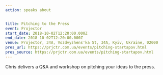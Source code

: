 ```yaml
---
action: speaks about


title: Pitching to the Press
event: Projector
start_date: 2018-10-02T12:20:00.000Z
end_date: 2018-10-02T12:20:00.000Z
venue: Projector, 34A, Vozdvyzhens'ka St, 34А, Kyiv, Ukraine, 02000
pres_url: https://prjctr.com.ua/events/pitching-startapov.html
pres_source: https://prjctr.com.ua/events/pitching-startapov.html
---
```


Chris delivers a Q&A and workshop on pitching your ideas to the press.
